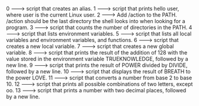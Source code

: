 0 ---> script that creates an alias.
1 ---> script that prints hello user, where user is the current Linux user.
2 ---> Add /action to the PATH. /action should be the last directory the shell looks into when looking for a program.
3 ---> script that counts the number of directories in the PATH.
4 ---> script that lists environment variables.
5 ---> script that lists all local variables and environment variables, and functions.
6 ---> script that creates a new local variable.
7 ---> script that creates a new global variable.
8 ---> script that prints the result of the addition of 128 with the value stored in the environment variable TRUEKNOWLEDGE, followed by a new line.
9 ---> script that prints the result of POWER divided by DIVIDE, followed by a new line.
10 ---> script that displays the result of BREATH to the power LOVE.
11 ---> script that converts a number from base 2 to base 10.
12 ---> script that prints all possible combinations of two letters, except oo.
13 ---> script that prints a number with two decimal places, followed by a new line.

